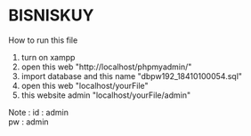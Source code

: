 # BISNISKUY
How to run this file 
1. turn on xampp
2. open this web "http://localhost/phpmyadmin/"
3. import database and this name "dbpw192_18410100054.sql"
4. open this web "localhost/yourFile"
5. this website admin "localhost/yourFile/admin"


Note :
id : admin <br>
pw : admin



